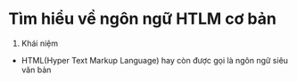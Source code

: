 # Tìm hiểu về ngôn ngữ HTLM cơ bản
1. Khái niệm
* HTML(Hyper Text Markup Language) hay còn được gọi là ngôn ngữ siêu văn bản 